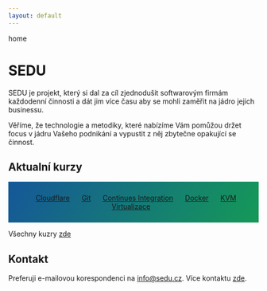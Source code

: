 ```yaml
---
layout: default
---
```


<style>
.background {
    color: #fff;
    text-align: center;
    background-color: #159957;
    background-image: linear-gradient(120deg, #155799, #159957);
}
</style>

home

# SEDU

SEDU je projekt, který si dal za cíl zjednodušit softwarovým firmám každodenní činnosti a dát jim více času aby se mohli zaměřit na jádro jejich businessu.

Věříme, že technologie a metodiky, které nabízíme Vám pomůžou držet focus v jádru Vašeho podnikání a vypustit z něj zbytečne opakující se činnost.

## Aktualní kurzy

<div class="background" style="padding: 10px">

<!-- <a href="/kurzy/aws.html" class="btn" style="margin: 10px">Amazon Web Services (AWS)</a> -->
<a href="/kurzy/cloudflare.html" class="btn" style="margin: 10px">Cloudflare</a>
<a href="/kurzy/git.html" class="btn" style="margin: 10px">Git</a>
<a href="/kurzy/continues-integration.html" class="btn" style="margin: 10px">Continues Integration</a>
<a href="/kurzy/docker.html" class="btn" style="margin: 10px">Docker</a>
<a href="/kurzy/kvm-virtualizace.html" class="btn" style="margin: 10px">KVM Virtualizace</a>

</div>

Všechny kuzry [zde](/kurzy)

## Kontakt

Preferuji e-mailovou korespondenci na <info@sedu.cz>. Více kontaktu [zde](/kontakt.html).


